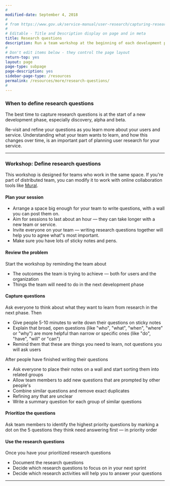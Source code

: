 ```yaml
---
#
modified-date: September 4, 2018
#
# from https://www.gov.uk/service-manual/user-research/capturing-research-questions
#
# Editable - Title and Description display on page and in meta
title: Research questions
description: Run a team workshop at the beginning of each development phase to prioritize your team's research questions and the assumptions you need to test.
#
# Don't edit items below - they control the page layout
return-top: yes
layout: page
page-type: subpage
page-description: yes
sidebar-page-type: /resources
permalink: /resources/more/research-questions/
#
---
```


### When to define research questions
The best time to capture research questions is at the start of a new development phase, especially discovery, alpha and beta.

Re-visit and refine your questions as you learn more about your users and service. Understanding what your team wants to learn, and how this changes over time, is an important part of planning user research for your service.

<hr>

### Workshop: Define research questions

This workshop is designed for teams who work in the same space. If you're part of distributed team, you can modify it to work with online collaboration tools like <a title="Go to Mural" href="https://mural.co/" target="_blank">Mural</a>.

#### Plan your session

* Arrange a space big enough for your team to write questions, with a wall you can post them on.
* Aim for sessions to last about an hour &mdash; they can take longer with a new team or service.
* Invite everyone on your team &mdash; writing research questions together will help you to agree what"s most important.
* Make sure you have lots of sticky notes and pens.

#### Review the problem
Start the workshop by reminding the team about

* The outcomes the team is trying to achieve &mdash; both for users and the organization
* Things the team will need to do in the next development phase

#### Capture questions
Ask everyone to think about what they want to learn from research in the next phase. Then

* Give people 5-10 minutes to write down their questions on sticky notes
* Explain that broad, open questions (like "who", "what", "when", "where" or "why") are more helpful than narrow or specific ones (like "do", "have", "will" or "can")
* Remind them that these are things you need to learn, not questions you will ask users

After people have finished writing their questions

* Ask everyone to place their notes on a wall and start sorting them into related groups
* Allow team members to add new questions that are prompted by other people's
* Combine similar questions and remove exact duplicates
* Refining any that are unclear
* Write a summary question for each group of similar questions

#### Prioritize the questions

Ask team members to identify the highest priority questions by marking a dot on the 5 questions they think need answering first &mdash; in priority order

#### Use the research questions

Once you have your prioritized research questions

* Document the research questions
* Decide which research questions to focus on in your next sprint
* Decide which research activities will help you to answer your questions

<hr>
